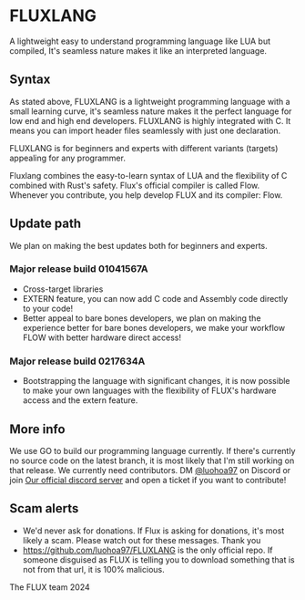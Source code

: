 # FLUXLANG
A lightweight easy to understand programming language like LUA but compiled, It's seamless nature makes it like an interpreted language.

## Syntax

As stated above, FLUXLANG is a lightweight programming language with a small learning curve, it's seamless nature makes it the perfect language for low end and high end developers.
FLUXLANG is highly integrated with C. It means you can import header files seamlessly with just one declaration.

FLUXLANG is for beginners and experts with different variants (targets) appealing for any programmer.

Fluxlang combines the easy-to-learn syntax of LUA and the flexibility of C combined with Rust's safety.
Flux's official compiler is called Flow. Whenever you contribute, you help develop FLUX and its compiler: Flow.

## Update path

We plan on making the best updates both for beginners and experts.

### Major release build 01041567A
- Cross-target libraries
- EXTERN feature, you can now add C code and Assembly code directly to your code!
- Better appeal to bare bones developers, we plan on making the experience better for bare bones developers, we make your workflow FLOW with better hardware direct access!

### Major release build 0217634A
- Bootstrapping the language with significant changes, it is now possible to make your own languages with the flexibility of FLUX's hardware access and the extern feature.

## More info

We use GO to build our programming language currently.
If there's currently no source code on the latest branch, it is most likely that I'm still working on that release.
We currently need contributors. DM [@luohoa97](https://discord.com/users/1039999879893749821) on Discord or join [Our official discord server](https://discord.gg/qm62uARUn6) and open a ticket if you want to contribute!

## Scam alerts

- We'd never ask for donations. If Flux is asking for donations, it's most likely a scam. Please watch out for these messages. Thank you
- https://github.com/luohoa97/FLUXLANG is the only official repo. If someone disguised as FLUX is telling you to download something that is not from that url, it is 100% malicious.

The FLUX team 2024
